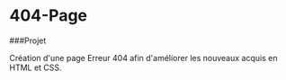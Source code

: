 # 404-Page

###Projet

Création d'une page Erreur 404 afin d'améliorer les nouveaux acquis en HTML et CSS.
